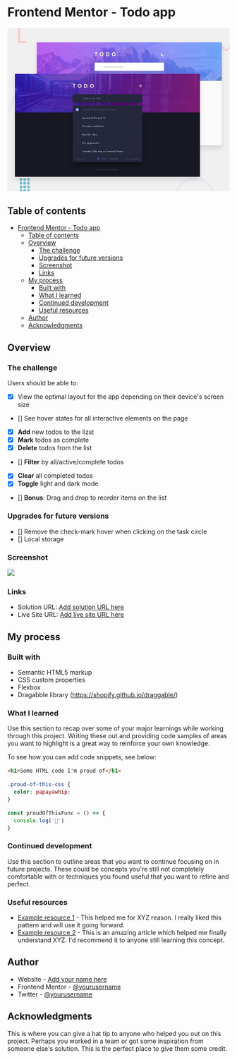 # Frontend Mentor - Todo app

![Design preview for the Todo app coding challenge](./design/desktop-preview.jpg)

## Table of contents

- [Frontend Mentor - Todo app](#frontend-mentor---todo-app)
  - [Table of contents](#table-of-contents)
  - [Overview](#overview)
    - [The challenge](#the-challenge)
    - [Upgrades for future versions](#upgrades-for-future-versions)
    - [Screenshot](#screenshot)
    - [Links](#links)
  - [My process](#my-process)
    - [Built with](#built-with)
    - [What I learned](#what-i-learned)
    - [Continued development](#continued-development)
    - [Useful resources](#useful-resources)
  - [Author](#author)
  - [Acknowledgments](#acknowledgments)

## Overview

### The challenge

Users should be able to:

- [x] View the optimal layout for the app depending on their device's screen size
- [] See hover states for all interactive elements on the page
- [x] **Add** new todos to the lizst
- [x] **Mark** todos as complete
- [x] **Delete** todos from the list
- [] **Filter** by all/active/complete todos
- [x] **Clear** all completed todos
- [x] **Toggle** light and dark mode
- [] **Bonus**: Drag and drop to reorder items on the list

### Upgrades for future versions

- [] Remove the check-mark hover when clicking on the task circle
- [] Local storage


### Screenshot

![](./screenshot.jpg)

### Links

- Solution URL: [Add solution URL here](https://your-solution-url.com)
- Live Site URL: [Add live site URL here](https://your-live-site-url.com)

## My process
### Built with

- Semantic HTML5 markup
- CSS custom properties
- Flexbox
- Dragabble library (https://shopify.github.io/draggable/)

### What I learned

Use this section to recap over some of your major learnings while working through this project. Writing these out and providing code samples of areas you want to highlight is a great way to reinforce your own knowledge.

To see how you can add code snippets, see below:

```html
<h1>Some HTML code I'm proud of</h1>
```
```css
.proud-of-this-css {
  color: papayawhip;
}
```
```js
const proudOfThisFunc = () => {
  console.log('🎉')
}
```
### Continued development

Use this section to outline areas that you want to continue focusing on in future projects. These could be concepts you're still not completely comfortable with or techniques you found useful that you want to refine and perfect.
### Useful resources

- [Example resource 1](https://www.example.com) - This helped me for XYZ reason. I really liked this pattern and will use it going forward.
- [Example resource 2](https://www.example.com) - This is an amazing article which helped me finally understand XYZ. I'd recommend it to anyone still learning this concept.

## Author

- Website - [Add your name here](https://www.your-site.com)
- Frontend Mentor - [@yourusername](https://www.frontendmentor.io/profile/yourusername)
- Twitter - [@yourusername](https://www.twitter.com/yourusername)


## Acknowledgments

This is where you can give a hat tip to anyone who helped you out on this project. Perhaps you worked in a team or got some inspiration from someone else's solution. This is the perfect place to give them some credit.